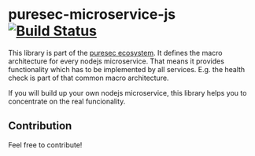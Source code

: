 # puresec-microservice-js [![Build Status](https://travis-ci.org/fhopeman/puresec-microservice-js.svg?branch=master)](https://travis-ci.org/fhopeman/puresec-microservice-js)

This library is part of the [puresec ecosystem](https://github.com/fhopeman/puresec-master). It defines the macro architecture for every nodejs microservice. That means it provides functionality which has to be implemented by all services. E.g. the health check is part of that common macro architecture.

If you will build up your own nodejs microservice, this library helps you to concentrate on the real funcionality.

## Contribution
Feel free to contribute!
